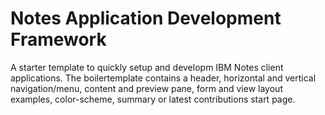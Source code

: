 # Notes Application Development Framework
A starter template to quickly setup and developm IBM Notes client applications. The boilertemplate contains a header, horizontal and vertical navigation/menu, content and preview pane, form and view layout examples, color-scheme, summary or latest contributions start page.
